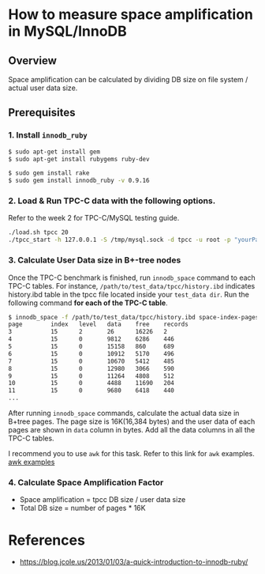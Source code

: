 # How to measure space amplification in MySQL/InnoDB

## Overview
Space amplification can be calculated by dividing DB size on file system / actual user data size.

## Prerequisites

### 1. Install `innodb_ruby`

```bash
$ sudo apt-get install gem
$ sudo apt-get install rubygems ruby-dev
```

```bash
$ sudo gem install rake
$ sudo gem install innodb_ruby -v 0.9.16
```

### 2. Load & Run TPC-C data with the following options.

Refer to the week 2 for TPC-C/MySQL testing guide.
```bash
./load.sh tpcc 20
./tpcc_start -h 127.0.0.1 -S /tmp/mysql.sock -d tpcc -u root -p "yourPassword" -w 20 -c 8 -r 10 -l 1200 

```

### 3. Calculate User Data size in B+-tree nodes
Once the TPC-C benchmark is finished, run ``innodb_space`` command to each TPC-C tables. For instance, ```/path/to/test_data/tpcc/history.ibd``` indicates history.ibd table in the tpcc file located inside your ```test_data dir```.
Run the following command **for each of the TPC-C table**.
```bash
$ innodb_space -f /path/to/test_data/tpcc/history.ibd space-index-pages-summary 
page        index   level   data    free    records 
3           15      2       26      16226   2       
4           15      0       9812    6286    446     
5           15      0       15158   860     689     
6           15      0       10912   5170    496     
7           15      0       10670   5412    485     
8           15      0       12980   3066    590     
9           15      0       11264   4808    512     
10          15      0       4488    11690   204     
11          15      0       9680    6418    440     
...

```

After running ```innodb_space``` commands, calculate the actual data size in B+tree pages. The page size is 16K(16,384 bytes) and the user data of each pages are shown in ```data``` column in bytes.
Add all the data columns in all the TPC-C tables.

I recommend you to use ```awk``` for this task. Refer to this link for ```awk``` examples. [awk examples](https://www.geeksforgeeks.org/awk-command-unixlinux-examples/)

### 4. Calculate Space Amplification Factor

- Space amplification  = tpcc DB size / user data size
- Total DB size = number of pages * 16K

# References
- https://blog.jcole.us/2013/01/03/a-quick-introduction-to-innodb-ruby/
